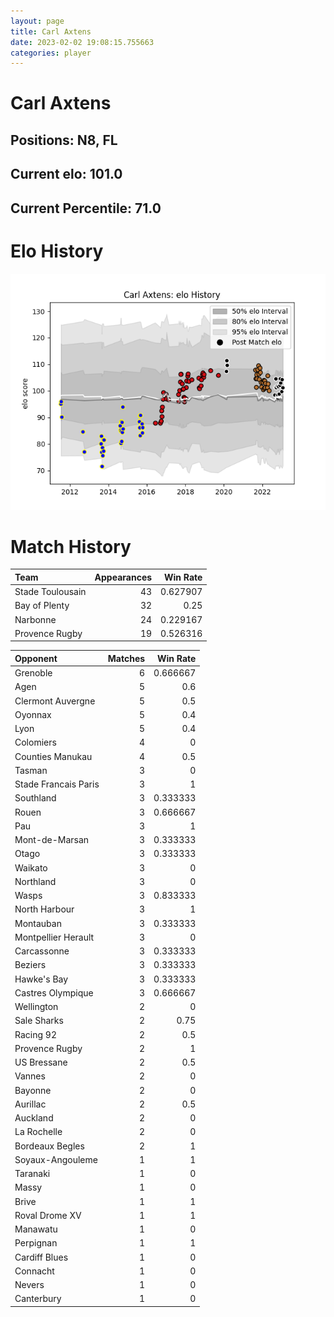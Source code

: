 ```yaml
---  
layout: page  
title: Carl Axtens  
date: 2023-02-02 19:08:15.755663  
categories: player  
---
```

# Carl Axtens

## Positions: N8, FL

## Current elo: 101.0

## Current Percentile: 71.0

# Elo History


![elo history](history_CarlAxtens.png)
# Match History


| Team             |   Appearances |   Win Rate |
|:-----------------|--------------:|-----------:|
| Stade Toulousain |            43 |   0.627907 |
| Bay of Plenty    |            32 |   0.25     |
| Narbonne         |            24 |   0.229167 |
| Provence Rugby   |            19 |   0.526316 |

| Opponent             |   Matches |   Win Rate |
|:---------------------|----------:|-----------:|
| Grenoble             |         6 |   0.666667 |
| Agen                 |         5 |   0.6      |
| Clermont Auvergne    |         5 |   0.5      |
| Oyonnax              |         5 |   0.4      |
| Lyon                 |         5 |   0.4      |
| Colomiers            |         4 |   0        |
| Counties Manukau     |         4 |   0.5      |
| Tasman               |         3 |   0        |
| Stade Francais Paris |         3 |   1        |
| Southland            |         3 |   0.333333 |
| Rouen                |         3 |   0.666667 |
| Pau                  |         3 |   1        |
| Mont-de-Marsan       |         3 |   0.333333 |
| Otago                |         3 |   0.333333 |
| Waikato              |         3 |   0        |
| Northland            |         3 |   0        |
| Wasps                |         3 |   0.833333 |
| North Harbour        |         3 |   1        |
| Montauban            |         3 |   0.333333 |
| Montpellier Herault  |         3 |   0        |
| Carcassonne          |         3 |   0.333333 |
| Beziers              |         3 |   0.333333 |
| Hawke's Bay          |         3 |   0.333333 |
| Castres Olympique    |         3 |   0.666667 |
| Wellington           |         2 |   0        |
| Sale Sharks          |         2 |   0.75     |
| Racing 92            |         2 |   0.5      |
| Provence Rugby       |         2 |   1        |
| US Bressane          |         2 |   0.5      |
| Vannes               |         2 |   0        |
| Bayonne              |         2 |   0        |
| Aurillac             |         2 |   0.5      |
| Auckland             |         2 |   0        |
| La Rochelle          |         2 |   0        |
| Bordeaux Begles      |         2 |   1        |
| Soyaux-Angouleme     |         1 |   1        |
| Taranaki             |         1 |   0        |
| Massy                |         1 |   0        |
| Brive                |         1 |   1        |
| Roval Drome XV       |         1 |   1        |
| Manawatu             |         1 |   0        |
| Perpignan            |         1 |   1        |
| Cardiff Blues        |         1 |   0        |
| Connacht             |         1 |   0        |
| Nevers               |         1 |   0        |
| Canterbury           |         1 |   0        |